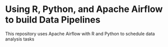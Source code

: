 # Using R, Python, and Apache Airflow to build Data Pipelines 
This repository uses Apache Airflow with R and Python to schedule data analysis tasks
